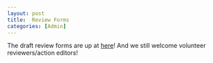 ```yaml
---
layout: post
title:  Review Forms
categories: [Admin]
---
```


The draft review forms are up at [here](/reviewers)! 
And we still welcome volunteer reviewers/action editors!
